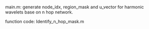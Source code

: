 main.m: generate node_idx, region_mask and u_vector for harmonic wavelets base on n hop network.

function code:
Identify_n_hop_mask.m